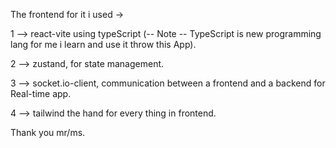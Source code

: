 The frontend for it i used -> 

 1 --> react-vite using typeScript (-- Note -- TypeScript is new programming lang for me i learn and use it throw this App).

 2 --> zustand, for state management.


 3 --> socket.io-client, communication between a frontend and a backend for Real-time app.

 4 --> tailwind the hand for every thing in frontend.


Thank you mr/ms.